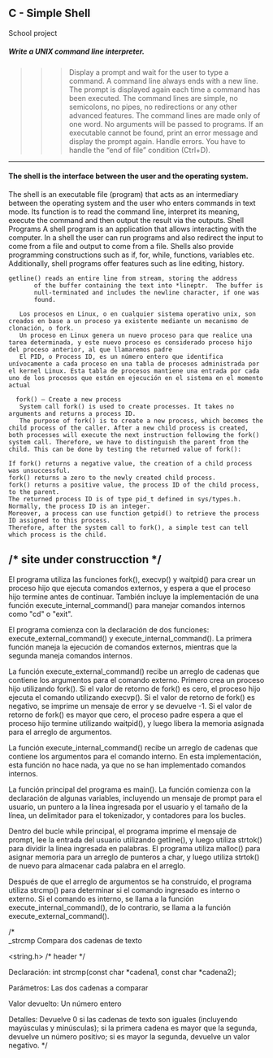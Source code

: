 ## C - Simple Shell		


School project 
##### Write a UNIX command line interpreter.


>>> Display a prompt and wait for the user to type a command. A command line always ends with a new line.
The prompt is displayed again each time a command has been executed.
The command lines are simple, no semicolons, no pipes, no redirections or any other advanced features.
The command lines are made only of one word. No arguments will be passed to programs.
If an executable cannot be found, print an error message and display the prompt again.
Handle errors.
You have to handle the “end of file” condition (Ctrl+D). 
-----------------------------------------------------------------------------------------------------------

#### The shell is the interface between the user and the operating system.

The shell is an executable file (program) that acts as an intermediary between the operating system and the user who enters commands in text mode.
Its function is to read the command line, interpret its meaning, execute the command and then output the result via the outputs.
Shell Programs
A shell program is an application that allows interacting with the computer. In a shell the user 
can run programs and also redirect the input to come from a file and output to come from a 
file. Shells also provide programming constructions such as if, for, while, functions, variables 
etc. Additionally, shell programs offer features such as line editing, history.


~~~
getline() reads an entire line from stream, storing the address
       of the buffer containing the text into *lineptr.  The buffer is
       null-terminated and includes the newline character, if one was
       found.
       
   Los procesos en Linux, o en cualquier sistema operativo unix, son creados en base a un proceso ya existente mediante un mecanismo de clonación, o fork.
   Un proceso en Linux genera un nuevo proceso para que realice una tarea determinada, y este nuevo proceso es considerado proceso hijo del proceso anterior, al que llamaremos padre
   El PID, o Process ID, es un número entero que identifica unívocamente a cada proceso en una tabla de procesos administrada por el kernel Linux. Esta tabla de procesos mantiene una entrada por cada uno de los procesos que están en ejecución en el sistema en el momento actual
   
  fork() — Create a new process
   System call fork() is used to create processes. It takes no arguments and returns a process ID. 
   The purpose of fork() is to create a new process, which becomes the child process of the caller. After a new child process is created, both processes will execute the next instruction following the fork() system call. Therefore, we have to distinguish the parent from the child. This can be done by testing the returned value of fork():

If fork() returns a negative value, the creation of a child process was unsuccessful.
fork() returns a zero to the newly created child process.
fork() returns a positive value, the process ID of the child process, to the parent. 
The returned process ID is of type pid_t defined in sys/types.h. Normally, the process ID is an integer. 
Moreover, a process can use function getpid() to retrieve the process ID assigned to this process.
Therefore, after the system call to fork(), a simple test can tell which process is the child.
  ~~~
  
  ## /* site under construcction */

El programa utiliza las funciones fork(), execvp() y waitpid() para crear un proceso hijo que ejecuta comandos externos,
y espera a que el proceso hijo termine antes de continuar. También incluye la implementación de una función execute_internal_command()
para manejar comandos internos como "cd" o "exit".

El programa comienza con la declaración de dos funciones: execute_external_command() y execute_internal_command(). La primera función maneja 
la ejecución de comandos externos, mientras que la segunda maneja comandos internos.

La función execute_external_command() recibe un arreglo de cadenas que contiene los argumentos para el comando externo. Primero crea un proceso hijo utilizando fork(). Si el valor de retorno de fork() es cero, el proceso hijo ejecuta el comando utilizando execvp(). Si el valor de retorno de fork() es negativo, se imprime un mensaje de error y se devuelve -1. Si el valor de retorno de fork() es mayor que cero, el proceso padre espera a que el proceso hijo termine utilizando waitpid(), y luego libera la memoria asignada para el arreglo de argumentos.

La función execute_internal_command() recibe un arreglo de cadenas que contiene los argumentos para el comando interno. En esta implementación, esta función no hace nada, ya que no se han implementado comandos internos.

La función principal del programa es main(). La función comienza con la declaración de algunas variables, incluyendo un mensaje de prompt para el usuario, un puntero a la línea ingresada por el usuario y el tamaño de la línea, un delimitador para el tokenizador, y contadores para los bucles.

Dentro del bucle while principal, el programa imprime el mensaje de prompt, lee la entrada del usuario utilizando getline(), y luego utiliza strtok() para dividir la línea ingresada en palabras. El programa utiliza malloc() para asignar memoria para un arreglo de punteros a char, y luego utiliza strtok() de nuevo para almacenar cada palabra en el arreglo.

Después de que el arreglo de argumentos se ha construido, el programa utiliza strcmp() para determinar si el comando ingresado es interno o externo. Si el comando es interno, se llama a la función execute_internal_command(), de lo contrario, se llama a la función execute_external_command().


/*			  
			  _strcmp
Compara dos cadenas de texto

<string.h> /* header */

Declaración: int strcmp(const char *cadena1, const char *cadena2);

Parámetros: Las dos cadenas a comparar

Valor devuelto: Un número entero

Detalles:
Devuelve 0 si las cadenas de texto son iguales (incluyendo mayúsculas y minúsculas); si la primera cadena es mayor que la segunda, devuelve un número positivo; si es mayor la segunda, devuelve un valor negativo. */
		

